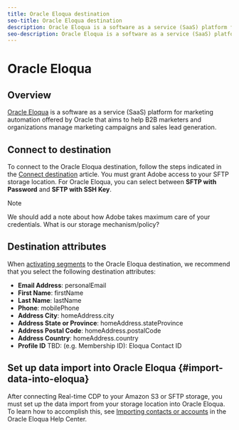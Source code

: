 ```yaml
---
title: Oracle Eloqua destination
seo-title: Oracle Eloqua destination
description: Oracle Eloqua is a software as a service (SaaS) platform for marketing automation offered by Oracle that aims to help B2B marketers and organizations manage marketing campaigns and sales lead generation.
seo-description: Oracle Eloqua is a software as a service (SaaS) platform for marketing automation offered by Oracle that aims to help B2B marketers and organizations manage marketing campaigns and sales lead generation.
---
```


# Oracle Eloqua

## Overview

[Oracle Eloqua](https://www.oracle.com/marketingcloud/products/marketing-automation/) is a software as a service (SaaS) platform for marketing automation offered by Oracle that aims to help B2B marketers and organizations manage marketing campaigns and sales lead generation. 

## Connect to destination

To connect to the Oracle Eloqua destination, follow the steps indicated in the [Connect destination](/help/rtcdp/destinations/email-marketing-destinations.md#connect-destination) article. You must grant Adobe access to your SFTP storage location. For Oracle Eloqua, you can select between **SFTP with Password** and **SFTP with SSH Key**.

>[!NOTE]
>
>We should add a note about how Adobe takes maximum care of your credentials. What is our storage mechanism/policy?

## Destination attributes

When [activating segments](/help/rtcdp/destinations/activate-destinations.md) to the Oracle Eloqua destination, we recommend that you select the following destination attributes:

* **Email Address**: personalEmail
* **First Name**: firstName
* **Last Name**: lastName
* **Phone**: mobilePhone
* **Address City**: homeAddress.city
* **Address State or Province**: homeAddress.stateProvince
* **Address Postal Code**: homeAddress.postalCode
* **Address Country**: homeAddress.country
* **Profile ID** TBD: (e.g. Membership ID): Eloqua Contact ID

## Set up data import into Oracle Eloqua {#import-data-into-eloqua}

After connecting Real-time CDP to your Amazon S3 or SFTP storage, you must set up the data import from your storage location into Oracle Eloqua. To learn how to accomplish this, see [Importing contacts or accounts](https://docs.oracle.com/cloud/latest/marketingcs_gs/OMCAA/Help/DataImportExport/Tasks/ImportingContactsOrAccounts.htm) in the Oracle Eloqua Help Center.